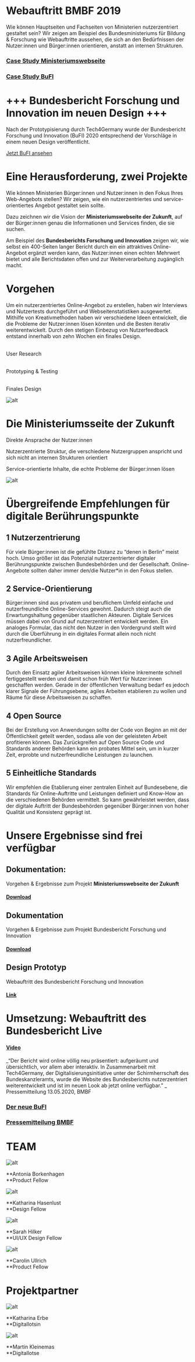 # **Webauftritt BMBF 2019**


Wie können Hauptseiten und Fachseiten von Ministerien nutzerzentriert gestaltet sein? Wir zeigen am Beispiel des Bundesministeriums für Bildung & Forschung wie Webauftritte aussehen, die sich an den Bedürfnissen der Nutzer:innen und Bürger:innen orientieren, anstatt an internen Strukturen.


### [Case Study Ministeriumswebseite](https://medium.com/tech4germany/fallstudie-ministeriumswebseite-der-zukunft-5579641ab865)


### [Case Study BuFI](https://medium.com/tech4germany/fallstudie-bufi-infoplattform-zu-bildung-und-forschung-d7e10af51e22)


# +++ Bundesbericht Forschung und Innovation im neuen Design +++

Nach der Prototypisierung durch Tech4Germany wurde der Bundesbericht Forschung und Innovation (BuFI) 2020 entsprechend der Vorschläge in einem neuen Design veröffentlicht. 

[Jetzt BuFI ansehen](https://www.bundesbericht-forschung-innovation.de/) 


# Eine Herausforderung, zwei Projekte

Wie können Ministerien Bürger:innen und Nutzer:innen in den Fokus Ihres Web-Angebots stellen? Wir zeigen, wie ein nutzerzentriertes und service-orientiertes Angebot gestaltet sein sollte.

Dazu zeichnen wir die Vision der **Ministeriumswebseite der Zukunft**, auf der Bürger:innen genau die Informationen und Services finden, die sie suchen.

Am Beispiel des **Bundesberichts Forschung und Innovation** zeigen wir, wie selbst ein 400-Seiten langer Bericht durch ein ein attraktives Online-Angebot ergänzt werden kann, das Nutzer:innen einen echten Mehrwert bietet und alle Berichtsdaten offen und zur Weiterverarbeitung zugänglich macht.


# Vorgehen

Um ein nutzerzentriertes Online-Angebot zu erstellen, haben wir Interviews und Nutzertests durchgeführt und Webseitenstatistiken ausgewertet. Mithilfe von Kreativmethoden haben wir verschiedene Ideen entwickelt, die die Probleme der Nutzer:innen lösen könnten und die Besten iterativ weiterentwickelt. Durch den stetigen Einbezug von Nutzerfeedback entstand innerhalb von zehn Wochen ein finales Design.

 \
User Research

 \
Prototyping & Testing

 \
Finales Design


![alt](01_Screenshot-980x621.png)

# Die Ministeriumsseite der Zukunft

Direkte Ansprache der Nutzer:innen

Nutzerzentrierte Struktur, die verschiedene Nutzergruppen anspricht und sich nicht an internen Strukturen orientiert

Service-orientierte Inhalte, die echte Probleme der Bürger:innen lösen


![alt](02_bufi-bg.png)

# Übergreifende Empfehlungen für digitale Berührungspunkte


## 1 Nutzerzentrierung

Für viele Bürger:innen ist die gefühlte Distanz zu “denen in Berlin” meist hoch. Umso größer ist das Potenzial nutzerzentrierter digitaler Berührungspunkte zwischen Bundesbehörden und der Gesellschaft. Online-Angebote sollten daher immer den/die Nutzer*in in den Fokus stellen.


## 2 Service-Orientierung

Bürger:innen sind aus privatem und beruflichem Umfeld einfache und nutzerfreundliche Online-Services gewohnt. Dadurch steigt auch die Erwartungshaltung gegenüber staatlichen Akteuren. Digitale Services müssen dabei von Grund auf nutzerzentriert entwickelt werden. Ein analoges Formular, das nicht den Nutzer in den Vordergrund stellt wird durch die Überführung in ein digitales Format allein noch nicht nutzerfreundlicher.


## 3 Agile Arbeitsweisen

Durch den Einsatz agiler Arbeitsweisen können kleine Inkremente schnell fertiggestellt werden und damit schon früh Wert für Nutzer:innen geschaffen werden. Gerade in der öffentlichen Verwaltung bedarf es jedoch klarer Signale der Führungsebene, agiles Arbeiten etablieren zu wollen und Räume für diese Arbeitsweisen zu schaffen.


## 4 Open Source

Bei der Erstellung von Anwendungen sollte der Code von Beginn an mit der Öffentlichkeit geteilt werden, sodass alle von der geleisteten Arbeit profitieren können. Das Zurückgreifen auf Open Source Code und Standards anderer Behörden kann ein probates Mittel sein, um in kurzer Zeit, erprobte und nutzerfreundliche Leistungen zu launchen.


## 5 Einheitliche Standards

Wir empfehlen die Etablierung einer zentralen Einheit auf Bundesebene, die Standards für Online-Auftritte und Leistungen definiert und Know-How an die verschiedenen Behörden vermittelt. So kann gewährleistet werden, dass der digitale Auftritt der Bundesbehörden gegenüber Bürger:innen von hoher Qualität und Konsistenz geprägt ist.


# Unsere Ergebnisse sind frei verfügbar


## Dokumentation: 

Vorgehen & Ergebnisse zum Projekt **Ministeriumswebseite der Zukunft**


#### [Download](f1_Dokumentation-BMBF-Short-1.pdf) 


## Dokumentation 

Vorgehen & Ergebnisse zum Projekt Bundesbericht Forschung und Innovation


#### [Download](f2_Dokumentation-BuFI-Short-1.pdf) 


## Design Prototyp

Webauftritt des Bundesbericht Forschung und Innovation


#### [Link](https://www.figma.com/proto/1hBlUSAEgupcsIZVdlZKf1/BuFI-Showcase?node-id=875%3A14933&scaling=min-zoom) 


# Umsetzung: Webauftritt des Bundesbericht Live


#### [Video](v1_BuFI-Promo-Clip-BMBF.mov)

_“Der Bericht wird online völlig neu präsentiert: aufgeräumt und übersichtlich, vor allem aber interaktiv. In Zusammenarbeit mit Tech4Germany, der Digitalisierungsinitiative unter der Schirmherrschaft des Bundeskanzleramts, wurde die Website des Bundesberichts nutzerzentriert weiterentwickelt und ist im neuen Look ab jetzt online verfügbar.” _ \
Pressemitteilung 13.05.2020, BMBF


### [Der neue BuFI](https://www.bundesbericht-forschung-innovation.de) 


### [Pressemitteilung BMBF](https://www.bmbf.de/de/karliczek-forschung-und-innovation-sind-unsere-staerke-11580.html) 


# TEAM

![alt](03_Antonia_Borkenhagen.png)

**Antonia Borkenhagen \
**Product Fellow

![alt](04_Katharina_Hasenlust.png)

**Katharina Hasenlust \
**Design Fellow

![alt](05_Sarah_Hilker.png)

**Sarah Hilker \
**UI/UX Design Fellow

![alt](06_Carolin_Ullrich.png)

**Carolin Ullrich \
**Product Fellow


# Projektpartner

![alt](07_Katharina_Erbe.png)

**Katharina Erbe \
**Digitallotsin

![alt](08_Martin_Kleinemas.png)

**Martin Kleinemas \
**Digitallotse

 


